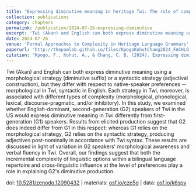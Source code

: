 ```yaml
---
title: "Expressing diminutive meaning in heritage Twi: The role of complexity and language-specific preferences"
collection: publications
category: chapters
permalink: /publication/2024-07-26-expressing-diminutive
excerpt: 'Twi (Akan) and English can both express diminutive meaning using a morphological strategy (diminutive suffix) or...'
date: 2024-07-26
venue: 'Formal Approaches to Complexity in Heritage Language Grammars'
paperurl: 'http://thepamlab.github.io/files/KpogoKohutChang2024_FACHLG.pdf'
citation: "Kpogo, F., Kohut, A., & Chang, C. B. (2024). Expressing diminutive meaning in heritage Twi: The role of complexity and language-specific preferences. In M. Polinsky & M. T. Putnam (Eds.), <i>Formal approaches to complexity in heritage language grammars</i> (pp. 15–41). Berlin, Germany: Language Science Press."
---
```


Twi (Akan) and English can both express diminutive meaning using a morphological strategy (diminutive suffix) or a syntactic strategy (adjectival construction), but they differ with respect to native-speaker preferences -- morphological in Twi, syntactic in English. Each strategy in Twi, moreover, is associated with different types of complexity (morphological, phonological, lexical, discourse-pragmatic, and/or inhibitory). In this study, we examined whether English-dominant, second-generation (G2) speakers of Twi in the US would express diminutive meaning in Twi differently from first-generation (G1) speakers. Results from elicited production suggest that G2 does indeed differ from G1 in this respect: whereas G1 relies on the morphological strategy, G2 relies on the syntactic strategy, producing adjectives post-nominally in accordance with Twi syntax. These results are discussed in light of variation in G2 speakers' morphological awareness and verbal fluency in Twi. Overall, our findings suggest that both the incremental complexity of linguistic options within a bilingual language repertoire and cross-linguistic influence at the level of preferences play a role in explaining G2's diminutive production.

doi: <a href='https://doi.org/10.5281/zenodo.12090432' target="_blank">10.5281/zenodo.12090432</a> | materials: <a href='https://osf.io/cze5g/' target="_blank">osf.io/cze5g</a> | data: <a href="https://osf.io/k6spv/" target="_blank">osf.io/k6spv</a>
